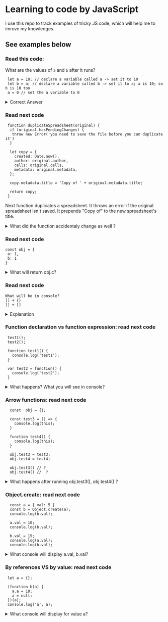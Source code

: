 # Learning to code by JavaScript 
I use this repo to track examples of tricky JS code, which will help me to imrove my knowledges.

## See examples below 

### Read this code:
What are the values of `a` and `b` after it runs?
```
 let a = 10; // declare a variable called a -> set it to 10
 let b = a; // declare a variable called b -> set it to a; a is 10; so b is 10 too
 a = 0 // set the a variable to 0
```
<details>
  <summary>Correct Answer</summary>
  a is 0 now, and b is 10.
</details>

### Read next code
```
 function duplicateSpreadsheet(original) {
  if (original.hasPendingChanges) {
   throw new Error('you need to save the file before you can duplicate it')
  } 
  
  let copy = {
    created: Date.now(),
    author: original.author,
    cells: original.cells,
    metadata: original.metadata,
  };
  
  copy.metadata.title = 'Copy of ' + original.metadata.title;
  
  return copy;
 }
```
Next function duplicates a spreadsheet.
It throws an error if the original spreadsheet isn't saved.
It prepends "Copy of" to the new spreadsheet's title.

<details>
  <summary>What did the function accidentaly change as well ?</summary>
  This function also accidentely changes the title of original spreadsheet.
  <code>
   const original = {
    created: '',
    author: 'Test',
    cells: '',
    metadata: {
      title: 'one test title'
    }
  }

  duplicateSpreadsheet(original)

  {
    created: 1585570108872
    author: "Test"
    cells: ""
    metadata: {title: "Copy of one test title"}
  }  
 </code>
</details>

### Read next code
```
const obj = {
 a: 1, 
 b: 1
}
```
<details>
  <summary>What will return obj.c?</summary>
  It will return undefined. 
  Because of prototype inheritance.
  Is `c` own property on `obj`? No, check its prototype.
  Is there a 'c' own property on obj.[[Prototype]]? is null, stop searching
  no property found, return undefined.
  
  But chain could be obj.[[Prototype]].[[Prototype]]
  and so on obj.[[Prototype]].[[Prototype]].[[Prototype]] 
</details>

### Read next code
```
What will be in console?
[] + {} 
[] + []
```
<details>
  <summary>Explanation</summary>
  You can only add numbers and strings, all other values will be converted to either one of those types.
  The plus operator performs three kinds of conversion: It converts values to primitives, numbers and strings.
  
  <pre>
   > [] + [] -> ''
    [].toString() -> ''

   > [] + {}
     '[object Object]'
     String({}) -> '[object Object]'
  </pre> 
  
  Objects are converted to either string (if the other operand is a string) or number (otherwise). If you want to concatenate   arrays, you need to use a method Array.prototype.concat(), for example.
  There is no built-in way in JS to 'concatenate' (merge) objects -lodash
</details>

### Function declaration vs function expression: read next code
```
 test1();
 test2(); 
 
 function test1() {
   console.log('test1');
 }
 
 var test2 = function() {
   console.log('test2');
 }
```
<details>
  <summary>What happens? What you will see in console?</summary>
 
   first case, test1() - function declaration. JS interpreter moves function declaration to the top of their containing scope
 (hoisting). That's why you can use function declaration before you declare it.
  <pre>
    in console -> test1
  </pre> 
 
   in the second case, test2 declared as function expression. The variable name will be hoisted, but you can't access until JS
   execution encounters its definition. You can't use before define them -> function doesn't exist
   <pre>
     var - test2 is not a function
     const/let - cannot access 'test2' before initialization
   </pre>
</details> 


### Arrow functions: read next code
```
  const  obj = {};

  const test3 = () => {
    console.log(this);
  }

  function test4() {
    console.log(this); 
  }

  obj.test3 = test3;
  obj.test4 = test4;

  obj.test3() // ?
  obj.test4() //  ?
```
<details>
  <summary>What happens after running obj.test3(), obj.test4() ?</summary>
 
   Unlike regular functions, arrows functions do not have their own `this` (does not bind its own this).
   The value of `this` inside arrow functions is not dependent on how they are invoked.
   It depends only on its `enclosing context` (literal scope).
  <pre>
    in console // -> Window {parent: Window, ...}
  </pre> 
  But if test3 will be define as obj method, then `this` will be `obj` itself.
  <pre>
   const obj = {
     test3: () => {
      console.log(this);
     }
   }
   // -> obj {test3: ƒ}
  </pre>
 
   In the second case, `test4()` is function declaration. Regular function defines its own this or context depending on their invocation, in our case, `this = object itself`.
   
   <pre>
     -> // {test3: ƒ, test4: ƒ}     
   </pre>
</details> 

### Object.create: read next code
```
  const a = { val: 5 }
  const b = Object.create(a);
  console.log(b.val); 
  
  a.val = 10;
  console.log(b.val); 
 
  b.val = 15;
  console.log(a.val);
  console.log(b.val); 
```  

<details>
  <summary>What console will display a.val, b.val?</summary>
   The Object.create() method creates a new object, using an existing object as the prototype of the newly created object.
   
   First log will be display `b.val -> 5` because of inheritance  
   <pre>
    b.__proto__ -> {val: 5}
   </pre>
  Because object is refence type, second log will show `10`. And final log is
  <pre>
   a.val = 10
   b.val = 15
  </pre>
</details> 


### By references VS by value: read next code
```
 let a = {};

 (function b(a) {
   a.a = 10;
   a = null;
 })(a);
 console.log('a', a);
```

<details>
  <summary>What console will display for value a?</summary>
  Function argument is local variable, in our case `a`.
  We give an empty object In function

   <pre>
   ...
   (function b(a) {
     a.a = 10; // -> {a: 10}
     a = null; 
     console.log('a', a); // a is local parameter -> null
   })(a);
   console.log('a', a); -> {a: 10}
   </pre>
 
</details> 
